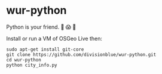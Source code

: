 # wur-python
Python is your friend. :dancer: :scream: :poop:

Install or run a VM of OSGeo Live then:

    sudo apt-get install git-core
    git clone https://github.com/divisionblue/wur-python.git
    cd wur-python
    python city_info.py
